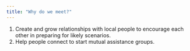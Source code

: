 ```yaml
---
title: "Why do we meet?"
---
```


1. Create and grow relationships with local people to encourage each other in preparing for likely scenarios.
2. Help people connect to start mutual assistance groups.